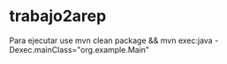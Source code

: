 # trabajo2arep
Para ejecutar use  mvn clean package && mvn exec:java -Dexec.mainClass="org.example.Main"
